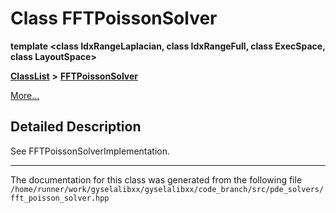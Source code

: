 

# Class FFTPoissonSolver

**template &lt;class IdxRangeLaplacian, class IdxRangeFull, class ExecSpace, class LayoutSpace&gt;**



[**ClassList**](annotated.md) **>** [**FFTPoissonSolver**](classFFTPoissonSolver.md)



[More...](#detailed-description)


































































## Detailed Description


See FFTPoissonSolverImplementation. 


    

------------------------------
The documentation for this class was generated from the following file `/home/runner/work/gyselalibxx/gyselalibxx/code_branch/src/pde_solvers/fft_poisson_solver.hpp`


